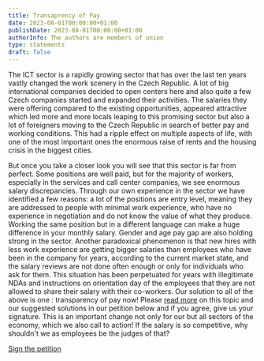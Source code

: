 ```yaml
---
title: Transaprency of Pay
date: 2023-08-01T00:00:00+01:00
publishDate: 2023-08-01T00:00:00+01:00
authorInfo: The authors are members of union
type: statements
draft: false
---
```

The ICT sector is a rapidly growing sector that has over the last ten years vastly changed the work scenery in the Czech Republic. A lot of big international companies decided to open centers here and also quite a few Czech companies started and expanded their activities. 
The salaries they were offering compared to the existing opportunities, appeared attractive which led more and more locals leaping to this promising sector but also a lot of foreigners moving to the Czech Republic in search of better pay and working conditions. This had a ripple effect on multiple aspects of life, with one of the most important ones the enormous raise of rents and the housing crisis in the biggest cities. 

But once you take a closer look you will see that this sector is far from perfect. Some positions are well paid, but for the majority of workers, especially in the services and call center companies, we see enormous salary discrepancies. Through our own experience in the sector we have identified a few reasons: a lot of the positions are entry level, meaning they are addressed to people with minimal work experience, who have no experience in negotiation and do not know the value of what they produce. Working the same position but in a different language can make a huge difference in your monthly salary. Gender and age pay gap are also holding strong in the sector. Another paradoxical phenomenon is that new hires with less work experience are getting bigger salaries than employees who have been in the company for years, according to the current market state, and the salary reviews are not done often enough or only for individuals who ask for them. This situation has been perpetuated for years with illegitimate NDAs and instructions on orientation day of the employees that they are not allowed to share their salary with their co-workers.
Our solution to all of the above is one : transparency of pay now! Please [read more](https://actionnetwork.org/petitions/transparentnost-odmenovani-transparency-of-pay) on this topic and our suggested solutions in our petition below and if you agree, give us your signature. This is an important change not only for our but all sectors of the economy, which we also call to action! If the salary is so competitive, why shouldn't we as employees be the judges of that?

[Sign the petition](https://actionnetwork.org/petitions/transparentnost-odmenovani-transparency-of-pay)

